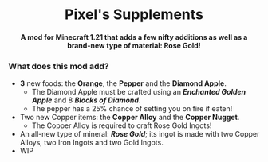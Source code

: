 # <center>Pixel's Supplements</center>
#### <center>**A mod for Minecraft 1.21 that adds a few nifty additions as well as a brand-new type of material: Rose Gold!**</center>

### What does this mod add?
- **3** new foods: the **Orange**, the **Pepper** and the **Diamond Apple**.
  - The Diamond Apple must be crafted using an ***Enchanted Golden Apple*** and 8 ***Blocks of Diamond***.
  - The pepper has a 25% chance of setting you on fire if eaten!
- Two new Copper items: the **Copper Alloy** and the **Copper Nugget**.
  - The Copper Alloy is required to craft Rose Gold Ingots!
- An all-new type of mineral: ***Rose Gold***; its ingot is made with two Copper Alloys, two Iron Ingots and two Gold Ingots.
- WIP